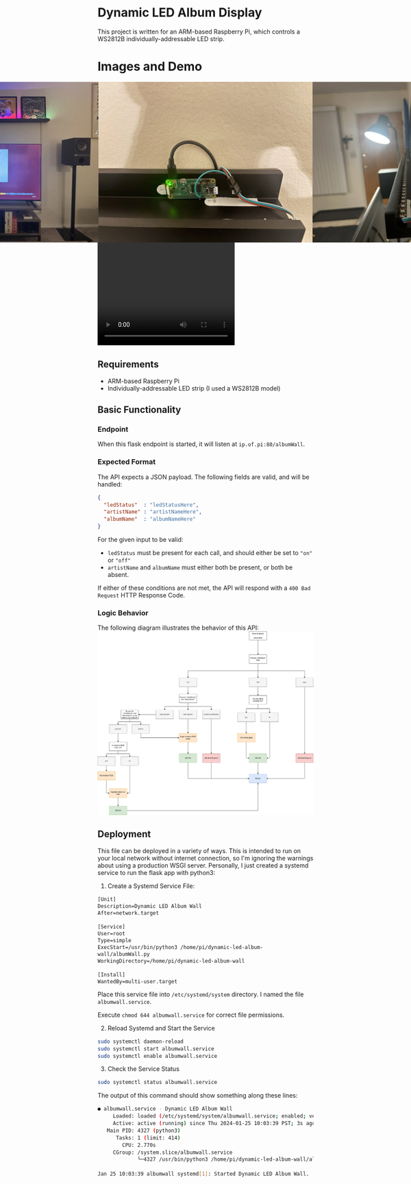 # Dynamic LED Album Display

This project is written for an ARM-based Raspberry Pi, which controls a WS2812B individually-addressable LED strip.

# Images and Demo

<div style="display: flex; justify-content: center">
<img src="setup.webp" style="max-width: 500px"/>
<img src="pi.webp" style="max-width: 500px"/>
<img src="leds.webp" style="max-width: 500px"/>
</div>

<video width="320" height="240" controls>
  <source src="demo.mov" type="video/mp4">
</video>

## Requirements
- ARM-based Raspberry Pi
- Individually-addressable LED strip (I used a WS2812B model)

## Basic Functionality
### Endpoint
When this flask endpoint is started, it will listen at `ip.of.pi:80/albumWall`.

### Expected Format
The API expects a JSON payload. The following fields are valid, and will be handled:
```json
{
  "ledStatus"  : "ledStatusHere",
  "artistName" : "artistNameHere",
  "albumName"  : "albumNameHere"
}
```

For the given input to be valid:
- `ledStatus` must be present for each call, and should either be set to `"on"` or `"off"`
- `artistName` and `albumName` must either both be present, or both be absent.

If either of these conditions are not met, the API will respond with a `400 Bad Request` HTTP Response Code.

### Logic Behavior
The following diagram illustrates the behavior of this API:
![Logic Flowchart](./DynamicAlbumWall.png)


## Deployment
This file can be deployed in a variety of ways. This is intended to run on your local network without internet connection, so I'm ignoring the warnings about using a production WSGI server. Personally, I just created a systemd service to run the flask app with python3:

1. Create a Systemd Service File:
```service
[Unit]
Description=Dynamic LED Album Wall
After=network.target

[Service]
User=root
Type=simple
ExecStart=/usr/bin/python3 /home/pi/dynamic-led-album-wall/albumWall.py
WorkingDirectory=/home/pi/dynamic-led-album-wall

[Install]
WantedBy=multi-user.target
```

Place this service file into `/etc/systemd/system` directory. I named the file `albumwall.service`.

Execute `chmod 644 albumwall.service` for correct file permissions.

2. Reload Systemd and Start the Service
```bash
sudo systemctl daemon-reload
sudo systemctl start albumwall.service
sudo systemctl enable albumwall.service
```

3. Check the Service Status
```bash
sudo systemctl status albumwall.service
```

The output of this command should show something along these lines:
```bash
● albumwall.service - Dynamic LED Album Wall
     Loaded: loaded (/etc/systemd/system/albumwall.service; enabled; vendor preset: enabled)
     Active: active (running) since Thu 2024-01-25 10:03:39 PST; 3s ago
   Main PID: 4327 (python3)
      Tasks: 1 (limit: 414)
        CPU: 2.770s
     CGroup: /system.slice/albumwall.service
             └─4327 /usr/bin/python3 /home/pi/dynamic-led-album-wall/albumWall.py

Jan 25 10:03:39 albumwall systemd[1]: Started Dynamic LED Album Wall.
```
